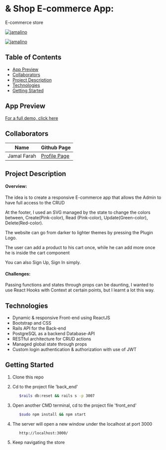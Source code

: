 # & Shop E-commerce App:

E-commerce store 

 [![jamalino](https://img.shields.io/badge/Project%20Status-Completed-brightgreen?style=for-the-badge&logo=appveyor
)](https://github.com/moulayja/)

[![jamalino](https://img.shields.io/badge/Completion-100%25-blue)](https://github.com/moulayja/And_Shop_E-commerce_App)


## Table of Contents

- [App Preview](#app-preview)
- [Collaborators](#collaborators)
- [Project Description](#project-description)
- [Technologies](#technologies)
- [Getting Started](#getting-started)

## App Preview
[For a full demo, click here](https://youtu.be/N70zLvOkDuk)

## Collaborators
| Name | Github Page |
| --- | --- |
| Jamal Farah | [Profile Page](https://github.com/moulayja) |


## Project Description
#### Overview:

The idea is to create a responsive E-commerce app that allows the Admin to have full access to the CRUD

At the footer, I used an SVG managed by the state to change the colors between, Create(Pink-color), Read (Pink-color), Update(Green-color), Delete(Red-color).

The website can go from darker to lighter themes by pressing the Plugin Logo.

The user can add a product to his cart once, while he can add more once he is inside the cart component  

You can also Sign Up, Sign In simply.
#### Challenges:
Passing functions and states through props can be daunting, I wanted to use React Hooks with Context at certain points, but I learnt a lot this way.


## Technologies
- Dynamic & responsive Front-end using ReactJS
- Bootstrap and CSS
- Rails API for the Back-end
- PostgreSQL as a backend Database-API
- RESTful architecture for CRUD actions
- Managed global state through props
- Custom login authentication & authorization with use of JWT

## Getting Started
1. Clone this repo
2. Cd to the project file 'back_end' 
   ```bash
      $rails db:reset && rails s -p 3007
   ```
3. Open another CMD terminal, cd to the project file 'front_end' 

   ```bash
      $sudo npm install && npm start
   ```
4. The server will open a new window under the localhost at port 3000
   ```bash
      http://localhost:3000/
   ```


5. Keep navigating the store


